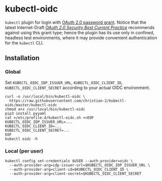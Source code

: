 # kubectl-oidc

`kubectl` plugin for login with
[OAuth 2.0 password grant](https://oauth.net/2/grant-types/password/).
Notice that the latest Internet-Draft
[*OAuth 2.0 Security Best Current Practice*](https://tools.ietf.org/html/draft-ietf-oauth-security-topics-13#section-3.4)
recommends against using this grant type; hence the plugin has its use only in confined, headless test environments,
where it may provide convenient authentication for the `kubectl` CLI.

## Installation

### Global

Set `KUBECTL_OIDC_IDP_ISSUER_URL`, `KUBECTL_OIDC_CLIENT_ID`, `KUBECTL_OIDC_CLIENT_SECRET` according to your actual
OIDC environment.

```
curl -o /usr/local/bin/kubectl-oidc \
  https://raw.githubusercontent.com/christian-2/kubectl-oidc/master/kubectl-oidc
chmod a+x /usr/local/bin/kubectl-oidc
pip3 install pyyaml
cat >/etc/profile.d/kubectl-oidc.sh <<EOF
KUBECTL_OIDC_IDP_ISSUER_URL=...
KUBECTL_OIDC_CLIENT_ID=...
KUBECTL_OIDC_CLIENT_SECRET=...
EOF
kubectl oidc -h
```

### Local (per user)

```
kubectl config set-credentials $USER --auth-provider=oidc \
  --auth-provider-arg=idp-issuer-url=$KUBECTL_OIDC_IDP_ISSUER_URL \
  --auth-provider-arg=client-id=$KUBECTL_OIDC_CLIENT_ID \
  --auth-provider-arg=client-secret=$KUBECTL_OIDC_CLIENT_SECRET
```
